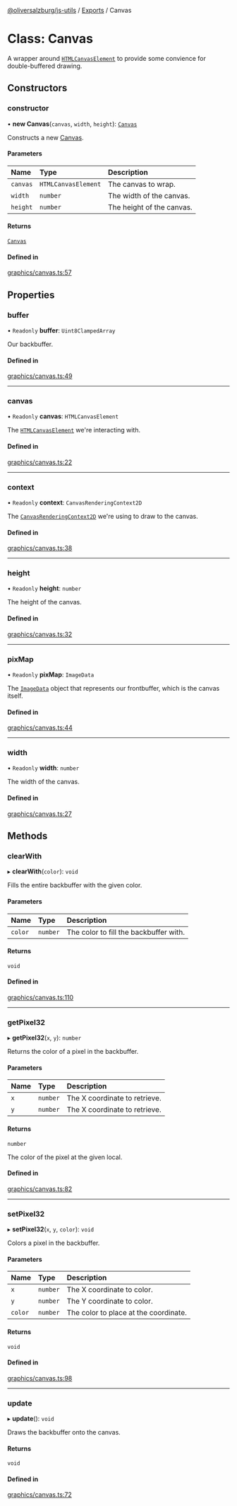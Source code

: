[@oliversalzburg/js-utils](../README.md) / [Exports](../modules.md) / Canvas

# Class: Canvas

A wrapper around [`HTMLCanvasElement`](https://developer.mozilla.org/en-US/docs/Web/API/HTMLCanvasElement)
to provide some convience for double-buffered drawing.

## Constructors

### constructor

• **new Canvas**(`canvas`, `width`, `height`): [`Canvas`](Canvas.md)

Constructs a new [Canvas](Canvas.md).

#### Parameters

| Name     | Type                | Description               |
| :------- | :------------------ | :------------------------ |
| `canvas` | `HTMLCanvasElement` | The canvas to wrap.       |
| `width`  | `number`            | The width of the canvas.  |
| `height` | `number`            | The height of the canvas. |

#### Returns

[`Canvas`](Canvas.md)

#### Defined in

[graphics/canvas.ts:57](https://github.com/oliversalzburg/js-utils/blob/d914d90/source/graphics/canvas.ts#L57)

## Properties

### buffer

• `Readonly` **buffer**: `Uint8ClampedArray`

Our backbuffer.

#### Defined in

[graphics/canvas.ts:49](https://github.com/oliversalzburg/js-utils/blob/d914d90/source/graphics/canvas.ts#L49)

---

### canvas

• `Readonly` **canvas**: `HTMLCanvasElement`

The [`HTMLCanvasElement`](https://developer.mozilla.org/en-US/docs/Web/API/HTMLCanvasElement)
we're interacting with.

#### Defined in

[graphics/canvas.ts:22](https://github.com/oliversalzburg/js-utils/blob/d914d90/source/graphics/canvas.ts#L22)

---

### context

• `Readonly` **context**: `CanvasRenderingContext2D`

The [`CanvasRenderingContext2D`](https://developer.mozilla.org/en-US/docs/Web/API/CanvasRenderingContext2)
we're using to draw to the canvas.

#### Defined in

[graphics/canvas.ts:38](https://github.com/oliversalzburg/js-utils/blob/d914d90/source/graphics/canvas.ts#L38)

---

### height

• `Readonly` **height**: `number`

The height of the canvas.

#### Defined in

[graphics/canvas.ts:32](https://github.com/oliversalzburg/js-utils/blob/d914d90/source/graphics/canvas.ts#L32)

---

### pixMap

• `Readonly` **pixMap**: `ImageData`

The [`ImageData`](https://developer.mozilla.org/en-US/docs/Web/API/ImageData) object
that represents our frontbuffer, which is the canvas itself.

#### Defined in

[graphics/canvas.ts:44](https://github.com/oliversalzburg/js-utils/blob/d914d90/source/graphics/canvas.ts#L44)

---

### width

• `Readonly` **width**: `number`

The width of the canvas.

#### Defined in

[graphics/canvas.ts:27](https://github.com/oliversalzburg/js-utils/blob/d914d90/source/graphics/canvas.ts#L27)

## Methods

### clearWith

▸ **clearWith**(`color`): `void`

Fills the entire backbuffer with the given color.

#### Parameters

| Name    | Type     | Description                            |
| :------ | :------- | :------------------------------------- |
| `color` | `number` | The color to fill the backbuffer with. |

#### Returns

`void`

#### Defined in

[graphics/canvas.ts:110](https://github.com/oliversalzburg/js-utils/blob/d914d90/source/graphics/canvas.ts#L110)

---

### getPixel32

▸ **getPixel32**(`x`, `y`): `number`

Returns the color of a pixel in the backbuffer.

#### Parameters

| Name | Type     | Description                   |
| :--- | :------- | :---------------------------- |
| `x`  | `number` | The X coordinate to retrieve. |
| `y`  | `number` | The X coordinate to retrieve. |

#### Returns

`number`

The color of the pixel at the given local.

#### Defined in

[graphics/canvas.ts:82](https://github.com/oliversalzburg/js-utils/blob/d914d90/source/graphics/canvas.ts#L82)

---

### setPixel32

▸ **setPixel32**(`x`, `y`, `color`): `void`

Colors a pixel in the backbuffer.

#### Parameters

| Name    | Type     | Description                           |
| :------ | :------- | :------------------------------------ |
| `x`     | `number` | The X coordinate to color.            |
| `y`     | `number` | The Y coordinate to color.            |
| `color` | `number` | The color to place at the coordinate. |

#### Returns

`void`

#### Defined in

[graphics/canvas.ts:98](https://github.com/oliversalzburg/js-utils/blob/d914d90/source/graphics/canvas.ts#L98)

---

### update

▸ **update**(): `void`

Draws the backbuffer onto the canvas.

#### Returns

`void`

#### Defined in

[graphics/canvas.ts:72](https://github.com/oliversalzburg/js-utils/blob/d914d90/source/graphics/canvas.ts#L72)
